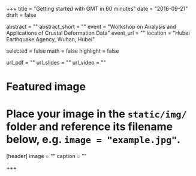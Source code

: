 +++
title = "Getting started with GMT in 60 minutes"
date = "2016-09-21"
draft = false

abstract = ""
abstract_short = ""
event = "Workshop on Analysis and Applications of Crustal Deformation Data"
event_url = ""
location = "Hubei Earthquake Agency, Wuhan, Hubei"

selected = false
math = false
highlight = false

url_pdf = ""
url_slides = ""
url_video = ""

# Featured image
# Place your image in the `static/img/` folder and reference its filename below, e.g. `image = "example.jpg"`.
[header]
image = ""
caption = ""

+++
